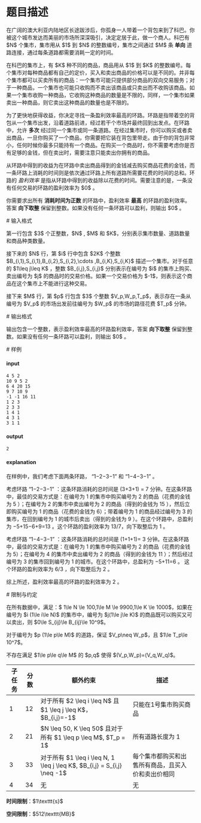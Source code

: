 # 题目描述

<p>在广阔的澳大利亚内陆地区长途跋涉后，你孤身一人带着一个背包来到了科巴。你被这个城市发达而美丽的市场所深深吸引，决定定居于此，做一个商人。科巴有 $N$ 个集市，集市用从 $1$ 到 $N$ 的整数编号，集市之间通过 $M$ 条 <strong>单向</strong> 道路连接，通过每条道路都需要消耗一定的时间。</p>
<p>在科巴的集市上，有 $K$ 种不同的商品，商品用从 $1$ 到 $K$ 的整数编号。每个集市对每种商品都有自己的定价，买入和卖出商品的价格可以是不同的。并非每个集市都可以买卖所有的商品：一个集市可能只提供部分商品的双向交易服务；对于一种商品，一个集市也可能只收购而不卖出该商品或只卖出而不收购该商品。如果一个集市收购一种商品，它收购这种商品的数量是不限的，同样，一个集市如果卖出一种商品，则它卖出这种商品的数量也是不限的。</p>
<p>为了更快地获得收益，你决定寻找一条盈利效率最高的环路。环路是指带着空的背包从一个集市出发，沿着道路前进，经过若干个市场并最终回到出发点。在环路中，允许 <strong>多次</strong> 经过同一个集市或同一条道路。在经过集市时，你可以购买或者卖出商品，一旦你购买了一个商品，你需要把它装在背包里带走。由于你的背包非常小，任何时候你最多只能持有一个商品。在购买一个商品时，你不需要考虑你是否有足够的金钱，但在卖出时，需要注意只能卖出你拥有的商品。</p>
<p>从环路中得到的收益为在环路中卖出商品得到的金钱减去购买商品花费的金钱，而一条环路上消耗的时间则是依次通过环路上所有道路所需要花费的时间的总和。环路的 <em>盈利效率</em> 是指从环路中得到的收益除以花费的时间。需要注意的是，一条没有任何交易的环路的盈利效率为 $0$ 。</p>
<p>你需要求出所有 <strong>消耗时间为正数</strong> 的环路中，盈利效率 <strong>最高</strong> 的环路的盈利效率。答案 <strong>向下取整</strong> 保留到整数。如果没有任何一条环路可以盈利，则输出 $0$ 。</p>
# 输入格式


<p>第一行包含 $3$ 个正整数，$N$ , $M$ 和 $K$，分别表示集市数量、道路数量和商品种类数量。</p>
<p>接下来的 $N$ 行，第 $i$ 行中包含 $2K$ 个整数 $B_{i,1},S_{i,1},B_{i,2},S_{i,2},\cdots ,B_{i,K},S_{i,K}$ 描述一个集市。对于任意的 $1\leq j\leq K$ ，整数 $B_{i,j},S_{i,j}$ 分别表示在编号为 $i$ 的集市上购买、卖出编号为 $j$ 的商品时的交易价格。如果一个交易价格为 $-1$，则表示这个商品在这个集市上不能进行这种交易。</p>
<p>接下来 $M$ 行，第 $p$ 行包含 $3$ 个整数 $V_p,W_p,T_p$，表示存在一条从编号为 $V_p$ 的市场出发前往编号为 $W_p$ 的市场的路径花费 $T_p$ 分钟。</p>
# 输出格式


<p>输出包含一个整数，表示盈利效率最高的环路盈利效率，答案 <strong>向下取整</strong> 保留到整数。如果没有任何一条环路可以盈利，则输出 $0$ 。</p>
# 样例


<h4>input</h4>
<pre><code class="sh_plain">4 5 2
10 9 5 2
6 4 20 15
9 7 10 9
-1 -1 16 11
1 2 3
2 3 3
1 4 1
4 3 1
3 1 1</code></pre>
<h4>output</h4>
<pre><code class="sh_plain">2</code></pre>
<h4>explanation</h4>
<p>在样例中，我们考虑下面两条环路，
“1−2−3−1” 和 “1−4−3−1” 。</p>
<p>考虑环路 “1−2−3−1” ：这条环路消耗的总时间是 (3+3+1) = 7 分钟。在这条环路中，最佳的交易方式是：在编号为 1 的集市中购买编号为 2 的商品（花费的金钱为 5 ）；在编号为 2 的集市中卖出编号为 2 的商品（得到的金钱为 15 ），然后立即购买编号为 1 的商品（花费的金钱为 6）；带着编号为 1 的商品经过编号为 3 的集市，在回到编号为 1 的城市后卖出（得到的金钱为 9 ）。在这个环路中，总盈利为 −5+15−6+9=13 。这个环路的盈利效率为 13/7，向下取整后为 1 。</p>
<p>考虑环路 “1−4−3−1” ：这条环路消耗的总时间是 (1+1+1)= 3 分钟。在这条环路中，最佳的交易方式是：在编号为 1 的集市中购买编号为 2 的商品（花费的金钱为 5）；在编号为 4 的集市中卖出编号为 2 的商品（得到的金钱为 11 ）；然后经过编号为 3 的集市回到编号为 1 的城市。在这个环路中，总盈利为 −5+11=6 。 这个环路的盈利效率为 6/3 ，向下取整后为 2 。</p>
<p>综上所述，盈利效率最高的环路的盈利效率为 2 。</p>
# 限制与约定


<p>在所有数据中，满足：$ 1\le N \le 100,1\le M \le 9900,1\le K \le 1000$，如果在编号为 $i (1\le i\le N)$ 的集市中，编号为 $j(1\le j\le K)$ 的商品既可以购买又可以卖出，则 $0\le S_{ij}\le B_{ij}\le 10^9$​。</p>
<p>对于编号为 $p (1\le p\le M)$ 的道路，保证 $V_p\neq W_p$，且 $1\le T_p\le 10^7$。</p>
<p>不存在满足 $1\le p\le q\le M$ 的 $p,q$ 使得 $(V_p,W_p)=(V_q,W_q)$。</p>
<table class="table table-bordered table-text-center table-vertical-middle"><thead><tr><th>子任务</th><th>分数</th><th>额外约束</th><th>描述</th></tr></thead><tbody><tr><td>1</td><td>12</td><td> 对于所有 $2 \leq i \leq N$ 且 $1 \leq j \leq K$， $B_{i,j}=-1$ </td><td> 只能在1号集市购买商品 </td></tr><tr><td>2</td><td>21</td><td> $N \leq 50, K \leq 50$ 且对于所有 $1 \leq p \leq M$, $T_p = 1$ </td><td> 所有道路长度为 1 </td></tr><tr><td>3</td><td>33</td><td> 对于所有 $1 \leq i \leq N, 1 \leq j \leq K$, $B_{i,j} = S_{i,j} \neq -1$ </td><td> 每个集市都购买和出售所有商品，且买入价和卖出价相同 </td></tr><tr><td>4</td><td>34</td><td> 无 </td><td> 无 </td></tr></tbody></table><p><strong>时间限制</strong>：$1\texttt{s}$</p>
<p><strong>空间限制</strong>：$512\texttt{MB}$</p>
